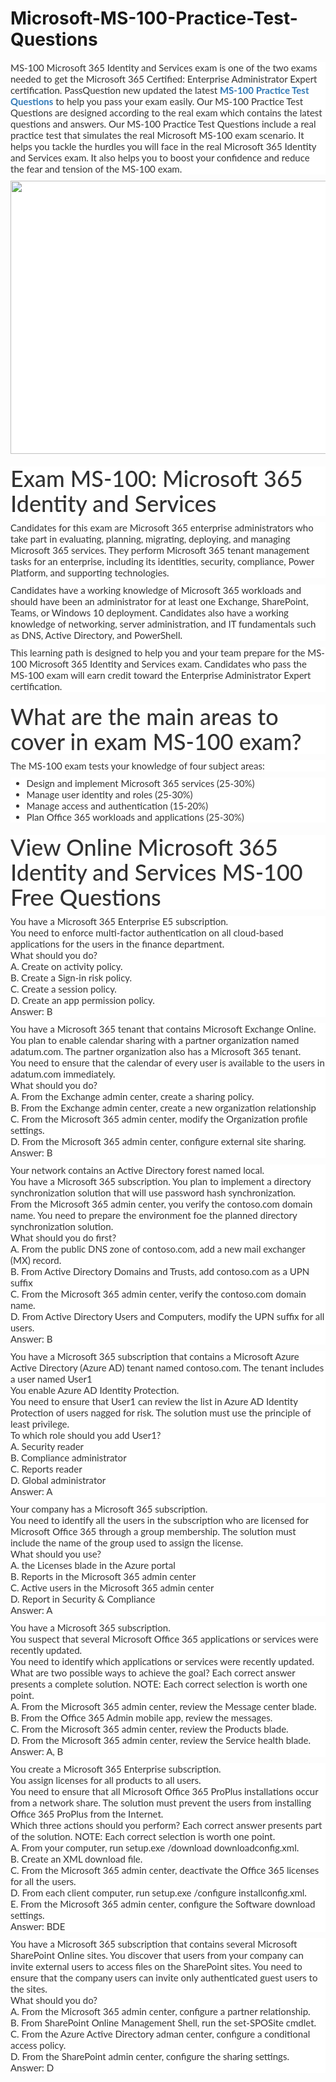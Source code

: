 # Microsoft-MS-100-Practice-Test-Questions
<p>
	<span style="font-size:12px;font-weight:normal;"><span style="white-space:normal;">
	<p style="box-sizing:border-box;margin-top:0px;margin-bottom:10px;color:#333333;font-family:Lato;font-size:15px;white-space:normal;background-color:#FFFFFF;">
		MS-100 Microsoft 365 Identity and Services exam is one of the two exams needed to get the Microsoft 365 Certified: Enterprise Administrator Expert certification. PassQuestion new updated the latest&nbsp;<span style="box-sizing:border-box;font-weight:700;"><a href="https://www.passquestion.com/ms-100.html" style="box-sizing:border-box;background-color:transparent;color:#337AB7;text-decoration-line:none;">MS-100 Practice Test Questions</a></span>&nbsp;to help you pass your exam easily. Our MS-100 Practice Test Questions are designed according to the real exam which contains the latest questions and answers. Our MS-100 Practice Test Questions include a&nbsp;real practice test that&nbsp;simulates the real Microsoft MS-100 exam scenario. It helps you tackle the hurdles you will face in the real Microsoft 365 Identity and Services exam. It also helps you to boost your confidence and reduce the fear and tension of the MS-100 exam.
	</p>
	<p style="box-sizing:border-box;margin-top:0px;margin-bottom:10px;color:#333333;font-family:Lato;font-size:15px;white-space:normal;background-color:#FFFFFF;">
		<img alt="" src="https://www.passquestion.com/uploads/pqcom/images/20220707/7abed68e515f67faa6b625f07dd0e903.png" style="box-sizing:border-box;vertical-align:middle;max-width:100%;height:437px;width:600px;" />
	</p>
	<h1 style="box-sizing:border-box;margin:20px 0px 10px;font-size:36px;font-family:Lato;font-weight:500;line-height:1.1;color:#333333;white-space:normal;background-color:#FFFFFF;">
		Exam MS-100: Microsoft 365 Identity and Services
	</h1>
	<p style="box-sizing:border-box;margin-top:0px;margin-bottom:10px;color:#333333;font-family:Lato;font-size:15px;white-space:normal;background-color:#FFFFFF;">
		Candidates for this exam are Microsoft 365 enterprise administrators who take part in evaluating, planning, migrating, deploying, and managing Microsoft 365 services. They perform Microsoft 365 tenant management tasks for an enterprise, including its identities, security, compliance, Power Platform, and supporting technologies.&nbsp;
	</p>
	<p style="box-sizing:border-box;margin-top:0px;margin-bottom:10px;color:#333333;font-family:Lato;font-size:15px;white-space:normal;background-color:#FFFFFF;">
		Candidates have a working knowledge of Microsoft 365 workloads and should have been an administrator for at least one Exchange, SharePoint, Teams, or Windows 10 deployment. Candidates also have a working knowledge of networking, server administration, and IT fundamentals such as DNS, Active Directory, and PowerShell.
	</p>
	<p style="box-sizing:border-box;margin-top:0px;margin-bottom:10px;color:#333333;font-family:Lato;font-size:15px;white-space:normal;background-color:#FFFFFF;">
		This learning path is designed to help you and your team prepare for the MS-100 Microsoft 365 Identity and Services exam. Candidates who pass the MS-100 exam will earn credit toward the Enterprise Administrator Expert certification.&nbsp;
	</p>
	<h1 style="box-sizing:border-box;margin:20px 0px 10px;font-size:36px;font-family:Lato;font-weight:500;line-height:1.1;color:#333333;white-space:normal;background-color:#FFFFFF;">
		What are the main areas to cover in exam MS-100 exam?
	</h1>
	<p style="box-sizing:border-box;margin-top:0px;margin-bottom:10px;color:#333333;font-family:Lato;font-size:15px;white-space:normal;background-color:#FFFFFF;">
		The MS-100 exam tests your knowledge of four subject areas:&nbsp;
	</p>
	<ul style="box-sizing:border-box;margin-top:0px;margin-bottom:10px;color:#333333;font-family:Lato;font-size:15px;white-space:normal;background-color:#FFFFFF;">
		<li style="box-sizing:border-box;">
			Design and implement Microsoft 365 services (25-30%)
		</li>
		<li style="box-sizing:border-box;">
			Manage user identity and roles (25-30%)
		</li>
		<li style="box-sizing:border-box;">
			Manage access and authentication (15-20%)
		</li>
		<li style="box-sizing:border-box;">
			Plan Office 365 workloads and applications (25-30%)
		</li>
	</ul>
	<h1 style="box-sizing:border-box;margin:20px 0px 10px;font-size:36px;font-family:Lato;font-weight:500;line-height:1.1;color:#333333;white-space:normal;background-color:#FFFFFF;">
		View Online Microsoft 365 Identity and Services MS-100 Free Questions
	</h1>
	<p style="box-sizing:border-box;margin-top:0px;margin-bottom:10px;color:#333333;font-family:Lato;font-size:15px;white-space:normal;background-color:#FFFFFF;">
		You have a Microsoft 365 Enterprise E5 subscription.<br style="box-sizing:border-box;" />
You need to enforce multi-factor authentication on all cloud-based applications for the users in the finance department.<br style="box-sizing:border-box;" />
What should you do?<br style="box-sizing:border-box;" />
A. Create on activity policy.<br style="box-sizing:border-box;" />
B. Create a Sign-in risk policy.<br style="box-sizing:border-box;" />
C. Create a session policy.<br style="box-sizing:border-box;" />
D. Create an app permission policy.<br style="box-sizing:border-box;" />
Answer: B
	</p>
	<p style="box-sizing:border-box;margin-top:0px;margin-bottom:10px;color:#333333;font-family:Lato;font-size:15px;white-space:normal;background-color:#FFFFFF;">
		You have a Microsoft 365 tenant that contains Microsoft Exchange Online.<br style="box-sizing:border-box;" />
You plan to enable calendar sharing with a partner organization named adatum.com. The partner organization also has a Microsoft 365 tenant.<br style="box-sizing:border-box;" />
You need to ensure that the calendar of every user is available to the users in adatum.com immediately.<br style="box-sizing:border-box;" />
What should you do?<br style="box-sizing:border-box;" />
A. From the Exchange admin center, create a sharing policy.<br style="box-sizing:border-box;" />
B. From the Exchange admin center, create a new organization relationship<br style="box-sizing:border-box;" />
C. From the Microsoft 365 admin center, modify the Organization profile settings.<br style="box-sizing:border-box;" />
D. From the Microsoft 365 admin center, configure external site sharing.<br style="box-sizing:border-box;" />
Answer: B
	</p>
	<p style="box-sizing:border-box;margin-top:0px;margin-bottom:10px;color:#333333;font-family:Lato;font-size:15px;white-space:normal;background-color:#FFFFFF;">
		Your network contains an Active Directory forest named local.<br style="box-sizing:border-box;" />
You have a Microsoft 365 subscription. You plan to implement a directory synchronization solution that will use password hash synchronization.<br style="box-sizing:border-box;" />
From the Microsoft 365 admin center, you verify the contoso.com domain name. You need to prepare the environment foe the planned directory synchronization solution.<br style="box-sizing:border-box;" />
What should you do first?<br style="box-sizing:border-box;" />
A. From the public DNS zone of contoso.com, add a new mail exchanger (MX) record.<br style="box-sizing:border-box;" />
B. From Active Directory Domains and Trusts, add contoso.com as a UPN suffix<br style="box-sizing:border-box;" />
C. From the Microsoft 365 admin center, verify the contoso.com domain name.<br style="box-sizing:border-box;" />
D. From Active Directory Users and Computers, modify the UPN suffix for all users.<br style="box-sizing:border-box;" />
Answer: B
	</p>
	<p style="box-sizing:border-box;margin-top:0px;margin-bottom:10px;color:#333333;font-family:Lato;font-size:15px;white-space:normal;background-color:#FFFFFF;">
		You have a Microsoft 365 subscription that contains a Microsoft Azure Active Directory (Azure AD) tenant named contoso.com. The tenant includes a user named User1<br style="box-sizing:border-box;" />
You enable Azure AD Identity Protection.<br style="box-sizing:border-box;" />
You need to ensure that User1 can review the list in Azure AD Identity Protection of users nagged for risk. The solution must use the principle of least privilege.<br style="box-sizing:border-box;" />
To which role should you add User1?<br style="box-sizing:border-box;" />
A. Security reader<br style="box-sizing:border-box;" />
B. Compliance administrator<br style="box-sizing:border-box;" />
C. Reports reader<br style="box-sizing:border-box;" />
D. Global administrator<br style="box-sizing:border-box;" />
Answer: A
	</p>
	<p style="box-sizing:border-box;margin-top:0px;margin-bottom:10px;color:#333333;font-family:Lato;font-size:15px;white-space:normal;background-color:#FFFFFF;">
		Your company has a Microsoft 365 subscription.<br style="box-sizing:border-box;" />
You need to identify all the users in the subscription who are licensed for Microsoft Office 365 through a group membership. The solution must include the name of the group used to assign the license.<br style="box-sizing:border-box;" />
What should you use?<br style="box-sizing:border-box;" />
A. the Licenses blade in the Azure portal<br style="box-sizing:border-box;" />
B. Reports in the Microsoft 365 admin center<br style="box-sizing:border-box;" />
C. Active users in the Microsoft 365 admin center<br style="box-sizing:border-box;" />
D. Report in Security &amp; Compliance<br style="box-sizing:border-box;" />
Answer: A
	</p>
	<p style="box-sizing:border-box;margin-top:0px;margin-bottom:10px;color:#333333;font-family:Lato;font-size:15px;white-space:normal;background-color:#FFFFFF;">
		You have a Microsoft 365 subscription.<br style="box-sizing:border-box;" />
You suspect that several Microsoft Office 365 applications or services were recently updated.<br style="box-sizing:border-box;" />
You need to identify which applications or services were recently updated.<br style="box-sizing:border-box;" />
What are two possible ways to achieve the goal? Each correct answer presents a complete solution. NOTE: Each correct selection is worth one point.<br style="box-sizing:border-box;" />
A. From the Microsoft 365 admin center, review the Message center blade.<br style="box-sizing:border-box;" />
B. From the Office 365 Admin mobile app, review the messages.<br style="box-sizing:border-box;" />
C. From the Microsoft 365 admin center, review the Products blade.<br style="box-sizing:border-box;" />
D. From the Microsoft 365 admin center, review the Service health blade.<br style="box-sizing:border-box;" />
Answer: A, B
	</p>
	<p style="box-sizing:border-box;margin-top:0px;margin-bottom:10px;color:#333333;font-family:Lato;font-size:15px;white-space:normal;background-color:#FFFFFF;">
		You create a Microsoft 365 Enterprise subscription.<br style="box-sizing:border-box;" />
You assign licenses for all products to all users.<br style="box-sizing:border-box;" />
You need to ensure that all Microsoft Office 365 ProPlus installations occur from a network share. The solution must prevent the users from installing Office 365 ProPlus from the Internet.<br style="box-sizing:border-box;" />
Which three actions should you perform? Each correct answer presents part of the solution. NOTE: Each correct selection is worth one point.<br style="box-sizing:border-box;" />
A. From your computer, run setup.exe /download downloadconfig.xml.<br style="box-sizing:border-box;" />
B. Create an XML download file.<br style="box-sizing:border-box;" />
C. From the Microsoft 365 admin center, deactivate the Office 365 licenses for all the users.<br style="box-sizing:border-box;" />
D. From each client computer, run setup.exe /configure installconfig.xml.<br style="box-sizing:border-box;" />
E. From the Microsoft 365 admin center, configure the Software download settings.<br style="box-sizing:border-box;" />
Answer: BDE
	</p>
	<p style="box-sizing:border-box;margin-top:0px;margin-bottom:10px;color:#333333;font-family:Lato;font-size:15px;white-space:normal;background-color:#FFFFFF;">
		You have a Microsoft 365 subscription that contains several Microsoft SharePoint Online sites. You discover that users from your company can invite external users to access files on the SharePoint sites. You need to ensure that the company users can invite only authenticated guest users to the sites.<br style="box-sizing:border-box;" />
What should you do?<br style="box-sizing:border-box;" />
A. From the Microsoft 365 admin center, configure a partner relationship.<br style="box-sizing:border-box;" />
B. From SharePoint Online Management Shell, run the set-SPOSite cmdlet.<br style="box-sizing:border-box;" />
C. From the Azure Active Directory adman center, configure a conditional access policy.<br style="box-sizing:border-box;" />
D. From the SharePoint admin center, configure the sharing settings.<br style="box-sizing:border-box;" />
Answer: D
	</p>
</span></span>
</p>
<p>
	<span style="white-space:normal;"></span> 
</p>
